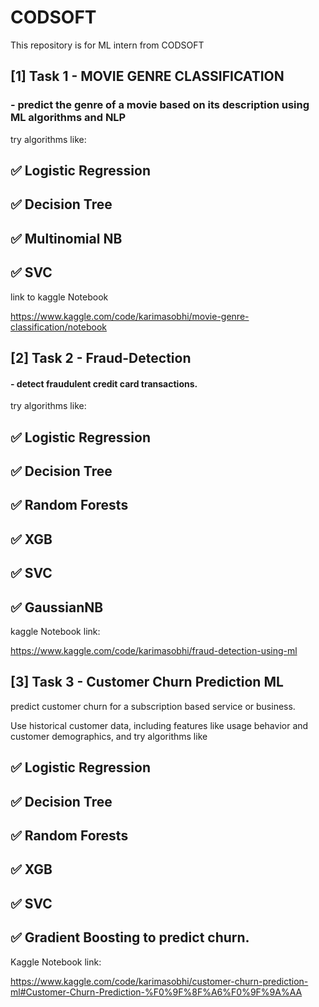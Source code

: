 # CODSOFT
This repository is for ML intern from CODSOFT
## [1] Task 1 - MOVIE GENRE CLASSIFICATION
### - predict the genre of a movie based on its description using ML algorithms and NLP 

try algorithms like:

## ✅ Logistic Regression

## ✅ Decision Tree

## ✅ Multinomial NB

## ✅ SVC

link to kaggle Notebook

https://www.kaggle.com/code/karimasobhi/movie-genre-classification/notebook

 
## [2] Task 2 - Fraud-Detection
#### - detect fraudulent credit card transactions.

try algorithms like:

## ✅ Logistic Regression

## ✅ Decision Tree

## ✅ Random Forests

## ✅ XGB

## ✅ SVC

## ✅ GaussianNB

kaggle Notebook link:

https://www.kaggle.com/code/karimasobhi/fraud-detection-using-ml

## [3] Task 3 - Customer Churn Prediction ML
predict customer churn for a subscription based service or business.

Use historical customer data, including features like usage behavior and customer demographics, and try algorithms like 
## ✅ Logistic Regression

## ✅ Decision Tree

## ✅ Random Forests

## ✅ XGB

## ✅ SVC

## ✅ Gradient Boosting to predict churn.
Kaggle Notebook link: 

https://www.kaggle.com/code/karimasobhi/customer-churn-prediction-ml#Customer-Churn-Prediction-%F0%9F%8F%A6%F0%9F%9A%AA

